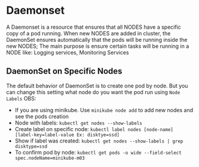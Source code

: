 # Daemonset

A Daemonset is a resource that ensures that all NODES have a specific copy of a pod running. When new NODES are added in cluster, 
the DaemonSet ensures automatically that the pods will be running inside the new NODES;
The main purpose is ensure certain tasks will be running in a NODE like: Logging services, Monitoring Services

## DaemonSet on Specific Nodes

The default behavior of DaemonSet is to create one pod by node.
But you can change this setting what node do you want the pod run using `Node Labels`
OBS:
- If you are using minikube. Use `minikube node add` to add new nodes and see the pods creation
- Node with labels: `kubectl get nodes --show-labels`
- Create label on specific node: `kubectl label nodes [node-name] [label-key=label-value Ex: disktye=ssd]`
- Show if label was created: `kubectl get nodes --show-labels | grep disktype=ssd`
- To confirm pod by node: `kubectl get pods -o wide --field-select spec.nodeName=minikube-m03`

